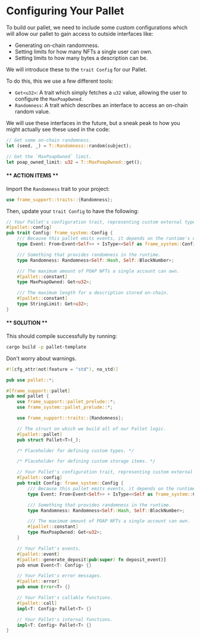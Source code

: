 # Configuring Your Pallet

To build our pallet, we need to include some custom configurations which will allow our pallet to gain access to outside interfaces like:

* Generating on-chain randomness.
* Setting limits for how many NFTs a single user can own.
* Setting limits to how many bytes a description can be.

We will introduce these to the `trait Config` for our Pallet.

To do this, this we use a few different tools:

* `Get<u32>`: A trait which simply fetches a `u32` value, allowing the user to configure the `MaxPoapOwned`.
* `Randomness`: A trait which describes an interface to access an on-chain random value.

We will use these interfaces in the future, but a sneak peak to how you might actually see these used in the code:

```rust
// Get some on-chain randomness.
let (seed, _) = T::Randomness::random(subject);

// Get the `MaxPoapOwned` limit.
let poap_owned_limit: u32 = T::MaxPoapOwned::get();

```

<!-- slide:break -->

<!-- tabs:start -->

#### ** ACTION ITEMS **

Import the `Randomness` trait to your project:

```rust
use frame_support::traits::{Randomness};
```

Then, update your `trait Config` to have the following:

```rust
// Your Pallet's configuration trait, representing custom external types and interfaces.
#[pallet::config]
pub trait Config: frame_system::Config {
	/// Because this pallet emits events, it depends on the runtime's definition of an event.
	type Event: From<Event<Self>> + IsType<<Self as frame_system::Config>::Event>;

	/// Something that provides randomness in the runtime.
	type Randomness: Randomness<Self::Hash, Self::BlockNumber>;

	/// The maximum amount of POAP NFTs a single account can own.
	#[pallet::constant]
	type MaxPoapOwned: Get<u32>;

    /// The maximum length for a description stored on-chain.
    #[pallet::constant]
    type StringLimit: Get<u32>;
}
```

#### ** SOLUTION **

This should compile successfully by running:

```bash
cargo build -p pallet-template
```

Don't worry about warnings.

```rust
#![cfg_attr(not(feature = "std"), no_std)]

pub use pallet::*;

#[frame_support::pallet]
pub mod pallet {
    use frame_support::pallet_prelude::*;
    use frame_system::pallet_prelude::*;

    use frame_support::traits::{Randomness};

    // The struct on which we build all of our Pallet logic.
    #[pallet::pallet]
    pub struct Pallet<T>(_);

    /* Placeholder for defining custom types. */

    /* Placeholder for defining custom storage items. */

    // Your Pallet's configuration trait, representing custom external types and interfaces.
    #[pallet::config]
    pub trait Config: frame_system::Config {
        /// Because this pallet emits events, it depends on the runtime's definition of an event.
        type Event: From<Event<Self>> + IsType<<Self as frame_system::Config>::Event>;

		/// Something that provides randomness in the runtime.
		type Randomness: Randomness<Self::Hash, Self::BlockNumber>;

        /// The maximum amount of POAP NFTs a single account can own.
        #[pallet::constant]
        type MaxPoapOwned: Get<u32>;
    }

    // Your Pallet's events.
    #[pallet::event]
    #[pallet::generate_deposit(pub(super) fn deposit_event)]
    pub enum Event<T: Config> {}

    // Your Pallet's error messages.
    #[pallet::error]
    pub enum Error<T> {}

    // Your Pallet's callable functions.
    #[pallet::call]
    impl<T: Config> Pallet<T> {}

    // Your Pallet's internal functions.
    impl<T: Config> Pallet<T> {}
}
```

<!-- tabs:end -->
